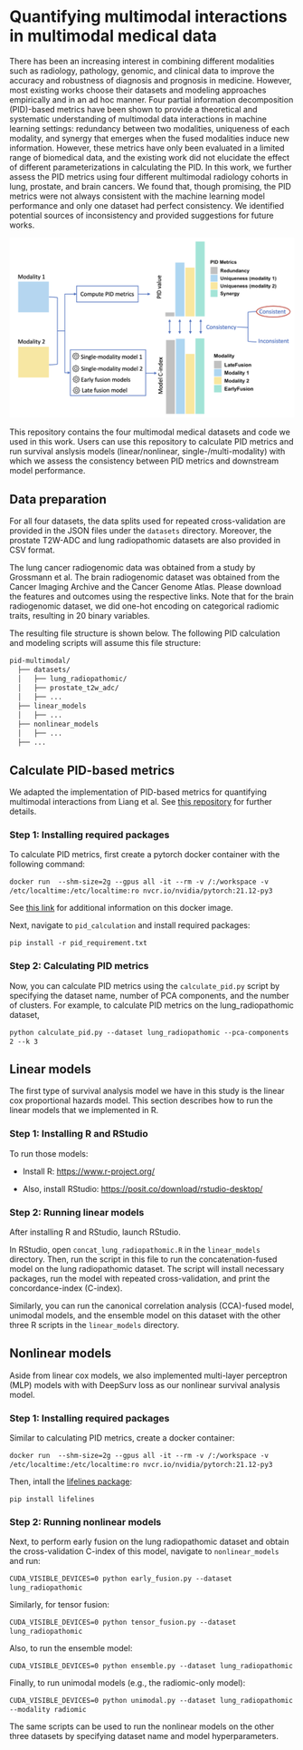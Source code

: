 # Quantifying multimodal interactions in multimodal medical data

There has been an increasing interest in combining different modalities such as radiology, pathology, genomic, and clinical data to improve the accuracy and robustness of diagnosis and prognosis in medicine. However, most existing works choose their datasets and modeling approaches empirically and in an ad hoc manner. Four partial information decomposition (PID)-based metrics have been shown to provide a theoretical and systematic understanding of multimodal data interactions in machine learning settings: redundancy between two modalities, uniqueness of each modality, and synergy that emerges when the fused modalities induce new information. However, these metrics have only been evaluated in a limited range of biomedical data, and the existing work did not elucidate the effect of different parameterizations in calculating the PID. In this work, we further assess the PID metrics using four different multimodal radiology cohorts in lung, prostate, and brain cancers. We found that, though promising, the PID metrics were not always consistent with the machine learning model performance and only one dataset had perfect consistency. We identified potential sources of inconsistency and provided suggestions for future works.

![pipeline](figures/pipeline.png)

This repository contains the four multimodal medical datasets and code we used in this work. Users can use this repository to calculate PID metrics and run survival anslysis models (linear/nonlinear, single-/multi-modality) with which we assess the consistency between PID metrics and downstream model performance. 

## Data preparation 

For all four datasets, the data splits used for repeated cross-validation are provided in the JSON files under the `datasets` directory. Moreover, the prostate T2W-ADC and lung radiopathomic datasets are also provided in CSV format. 

The lung cancer radiogenomic data was obtained from a study by Grossmann et al. The brain radiogenomic dataset was obtained from the Cancer Imaging Archive and the Cancer Genome Atlas. Please download the features and outcomes using the respective links. Note that for the brain radiogenomic dataset, we did one-hot encoding on categorical radiomic traits, resulting in 20 binary variables.

The resulting file structure is shown below. The following PID calculation and modeling scripts will assume this file structure: 

```
pid-multimodal/
  ├── datasets/               
  │   ├── lung_radiopathomic/ 
  │   ├── prostate_t2w_adc/   
  │   ├── ...   
  ├── linear_models 
  │   ├── ...   
  ├── nonlinear_models 
  │   ├── ...
  ├── ...         
```

## Calculate PID-based metrics 

We adapted the implementation of PID-based metrics for quantifying multimodal interactions from Liang et al. See [this repository](https://github.com/pliang279/PID/tree/1f6e9d09598754f0dcf7d4ce7e7ffe1c377b0035) for further details. 

### Step 1: Installing required packages 

To calculate PID metrics, first create a pytorch docker container with the following command:
```
docker run  --shm-size=2g --gpus all -it --rm -v /:/workspace -v /etc/localtime:/etc/localtime:ro nvcr.io/nvidia/pytorch:21.12-py3
```

See [this link](https://catalog.ngc.nvidia.com/orgs/nvidia/containers/pytorch/tags) for additional information on this docker image. 

Next, navigate to `pid_calculation` and install required packages:
```
pip install -r pid_requirement.txt
```

### Step 2: Calculating PID metrics

Now, you can calculate PID metrics using the ```calculate_pid.py``` script by specifying the dataset name, number of PCA components, and the number of clusters. For example, to calculate PID metrics on the lung_radiopathomic dataset, 

```
python calculate_pid.py --dataset lung_radiopathomic --pca-components 2 --k 3
```

## Linear models 

The first type of survival analysis model we have in this study is the linear cox proportional hazards model. This section describes how to run the linear models that we implemented in R. 

### Step 1: Installing R and RStudio 

To run those models: 

* Install R: https://www.r-project.org/

* Also, install RStudio: https://posit.co/download/rstudio-desktop/

### Step 2: Running linear models 

After installing R and RStudio, launch RStudio. 

In RStudio, open `concat_lung_radiopathomic.R` in the `linear_models` directory. Then, run the script in this file to run the concatenation-fused model on the lung radiopathomic dataset. The script will install necessary packages, run the model with repeated cross-validation, and print the concordance-index (C-index). 

Similarly, you can run the canonical correlation analysis (CCA)-fused model, unimodal models, and the ensemble model on this dataset with the other three R scripts in the `linear_models` directory. 

## Nonlinear models 

Aside from linear cox models, we also implemented multi-layer perceptron (MLP) models with with DeepSurv loss as our nonlinear survival analysis model. 

### Step 1: Installing required  packages

Similar to calculating PID metrics, create a docker container:

```
docker run  --shm-size=2g --gpus all -it --rm -v /:/workspace -v /etc/localtime:/etc/localtime:ro nvcr.io/nvidia/pytorch:21.12-py3
```

Then, intall the [lifelines package](https://lifelines.readthedocs.io/en/latest/): 

```
pip install lifelines 
```

### Step 2: Running nonlinear models 

Next, to perform early fusion on the lung radiopathomic dataset and obtain the cross-validation C-index of this model, navigate to `nonlinear_models` and run: 
```
CUDA_VISIBLE_DEVICES=0 python early_fusion.py --dataset lung_radiopathomic 
```

Similarly, for tensor fusion: 
```
CUDA_VISIBLE_DEVICES=0 python tensor_fusion.py --dataset lung_radiopathomic 
```

Also, to run the ensemble model: 
```
CUDA_VISIBLE_DEVICES=0 python ensemble.py --dataset lung_radiopathomic 
```

Finally, to run unimodal models (e.g., the radiomic-only model): 
```
CUDA_VISIBLE_DEVICES=0 python unimodal.py --dataset lung_radiopathomic --modality radiomic
```

The same scripts can be used to run the nonlinear models on the other three datasets by specifying dataset name and model hyperparameters. 
